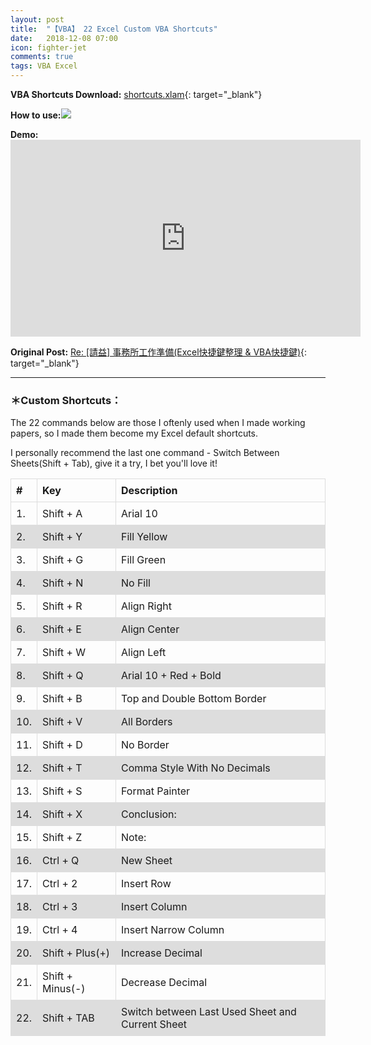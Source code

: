 ```yaml
---
layout: post
title:  "【VBA】 22 Excel Custom VBA Shortcuts"
date:   2018-12-08 07:00
icon: fighter-jet
comments: true
tags: VBA Excel
---
```

<style>
table {
    border-collapse: collapse;
    width: 100%;
}

td, th {
    border: 1px solid #dddddd;
    text-align: left;
    padding: 8px;
}

tr:nth-child(even) {
    background-color: #dddddd;
}
</style>
**VBA Shortcuts Download:**  [shortcuts.xlam](https://github.com/noworneverev/noworneverev.github.io/releases/download/1.0.0.2/shortcuts.xlam){: target="_blank"}

**How to use:**![](https://i.imgur.com/ierGstN.gif)

**Demo:**<iframe width="560" height="315" src="https://www.youtube.com/embed/1ur0allw3Jc" frameborder="0" allow="accelerometer; autoplay; encrypted-media; gyroscope; picture-in-picture" allowfullscreen></iframe>

**Original Post:** [Re: [請益] 事務所工作準備(Excel快捷鍵整理 & VBA快捷鍵)](https://www.ptt.cc/bbs/Accounting/M.1538906825.A.2D4.html){: target="_blank"}

***

### ＊Custom Shortcuts：

The 22 commands below are those I oftenly used when I made working papers, so I made them become my Excel default shortcuts.

I personally recommend the last one command - Switch Between Sheets(Shift + Tab), give it a try, I bet you'll love it! 


| #   | Key         | Description           |
|-----|----------------|----------------|
| 1.  | Shift + A       | Arial 10           |
| 2.  | Shift + Y       | Fill Yellow           |
| 3.  | Shift + G       | Fill Green           |
| 4.  | Shift + N | No Fill     |
| 5.  | Shift + R| Align Right           |
| 6.  | Shift + E       | Align Center           |
| 7.  | Shift + W       | Align Left           |
| 8.  | Shift + Q       | Arial 10 + Red + Bold          |
| 9.  | Shift + B       | Top and Double Bottom Border          |
| 10. | Shift + V       | All Borders           |
| 11. | Shift + D       | No Border |
| 12. | Shift + T       | Comma Style With No Decimals |
| 13. | Shift + S    | Format Painter   |
| 14. | Shift + X    | Conclusion:   |
| 15. | Shift + Z        | Note:       |
| 16. | Ctrl + Q        | New Sheet       |
| 17. | Ctrl + 2         | Insert Row       |
| 18. | Ctrl + 3        | Insert Column       |
| 19. | Ctrl + 4        | Insert Narrow Column       |
| 20. | Shift + Plus(+)        | Increase Decimal       |
| 21. | Shift + Minus(-)        | Decrease Decimal       |
| 22. | Shift + TAB       | Switch between Last Used Sheet and Current Sheet       |




<br>
<br>


